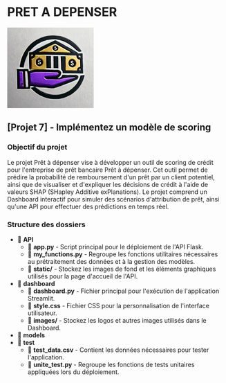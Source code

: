 # PRET A DEPENSER
<img src="API/static/Logo_GPT.jpg" alt="Prêt à dépenser" width="200">

## [Projet 7] - Implémentez un modèle de scoring

### Objectif du projet
Le projet Prêt à dépenser vise à développer un outil de scoring de crédit pour l'entreprise de prêt bancaire Prêt à dépenser. Cet outil permet de prédire la probabilité de remboursement d'un prêt par un client potentiel, ainsi que de visualiser et d'expliquer les décisions de crédit à l'aide de valeurs SHAP (SHapley Additive exPlanations). Le projet comprend un Dashboard interactif pour simuler des scénarios d'attribution de prêt, ainsi qu'une API pour effectuer des prédictions en temps réel.

### Structure des dossiers

* :file_folder: **API**
  * :memo: **app.py** - Script principal pour le déploiement de l'API Flask.
  * :memo: **my_functions.py** - Regroupe les fonctions utilitaires nécessaires au prétraitement des données et à la gestion des modèles.
  * :memo: **static/** - Stockez les images de fond et les éléments graphiques utilisés pour la page d'accueil de l'API.
* :file_folder: **dashboard**
  * :memo: **dashboard.py** - Fichier principal pour l'exécution de l'application Streamlit.
  * :memo: **style.css** - Fichier CSS pour la personnalisation de l'interface utilisateur.
  * :file_folder: **images/** - Stockez les logos et autres images utilisés dans le Dashboard.
* :file_folder: **models**
* :file_folder: **test**
  * :memo: **test_data.csv** - Contient les données nécessaires pour tester l'application.
  * :memo: **unite_test.py** - Regroupe les fonctions de tests unitaires appliquées lors du déploiement.